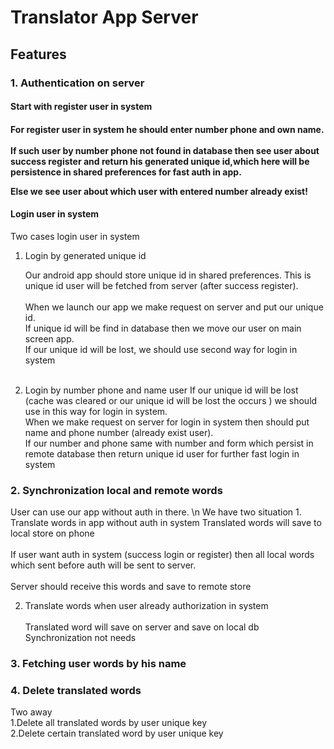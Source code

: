 
<h1>Translator App Server</h1>

<h2>Features</h2>

<h3>1. Authentication on server</h3>

<h4>Start with register user in system<h4/>

For register user in system he should enter number phone and own name.
<br/><br/>If such user by number phone not found in database then see user about  success register and return his generated unique id,which here will be persistence in shared preferences for fast auth in app. 

Else we see user about which user with entered number already exist!

<h4>Login user in system</h4>

Two cases login user in system

1. Login by generated unique id

    Our android app should store unique id in shared preferences. This is unique id user will be fetched from server (after success register). 
    <br/><br/>When we launch our app we make request on server and put our unique id.<br/> If unique id will be find in database then we move our user on main screen app. <br/>If our unique id will be lost, we should use second way for login in system<br/><br/>
2. Login by number phone and name user
    If our unique id will be lost (cache was cleared or our unique id will be lost the occurs ) we should use in this way for login in system.
    <br/>When we make request on server for login in system then should put name and phone number (already exist user).
    <br/>If our number and phone same with number and form which persist in remote database then return unique id user for further fast login in system 
    
<h3>2. Synchronization local and remote words</h2>
User can use our app without auth in there.
\n We have two situation
1. Translate words in app without auth in system
    Translated words will save to local store on phone
    <br><br>If user want auth in system (success login or register) 
    then all local words which sent before auth will be sent to server.
    <br><br>Server should receive this words and save to remote store
    
2. Translate words when user already authorization in system
    <br><br>Translated word will save on server and save on local db
    <br>Synchronization not needs

<h3>3. Fetching user words by his name</h3>

<h3>4. Delete translated words</h3>
    Two away
<br>1.Delete all translated words by user unique key
<br>2.Delete certain translated word by user unique key

